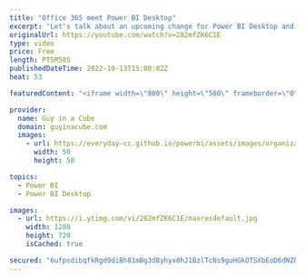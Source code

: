 ```yaml
---
title: "Office 365 meet Power BI Desktop"
excerpt: "Let's talk about an upcoming change for Power BI Desktop and how it can be deployed. If you use Office 365, it may get a lot easier for you!  David Eldersveld https://twitter.com/dataveld  Twitter Thread https://twitter.com/dataveld/status/1576359796449902592  Power BI in Office installer https://learn.microsoft.com/power-platform-release-plan/2022wave1/power-bi/power-bi-office-installer"
originalUrl: https://youtube.com/watch?v=282mfZK6C1E
type: video
price: Free
length: PT5M58S
publishedDateTime: 2022-10-13T15:00:02Z
heat: 53

featuredContent: "<iframe width=\"800\" height=\"500\" frameborder=\"0\" src=\"https://www.youtube.com/embed/282mfZK6C1E\" allow=\"accelerometer; autoplay; encrypted-media; gyroscope; picture-in-picture\" allowfullscreen></iframe>"

provider:
  name: Guy in a Cube
  domain: guyinacube.com
  images:
    - url: https://everyday-cc.github.io/powerbi/assets/images/organizations/guyinacube.com-50x50.jpg
      width: 50
      height: 50

topics:
  - Power BI
  - Power BI Desktop

images:
  - url: https://i.ytimg.com/vi/282mfZK6C1E/maxresdefault.jpg
    width: 1280
    height: 720
    isCached: true

secured: "6ufpsdibqfkRgd9diBh81mBg3dByhyx8hJ1BzlTcNs9guHGkOTSXbEoD6dNZhL9T4jycux1awW8eE3VR8OECyeFX45sHtPRvj6ejO0/SBy7difd5UkFcHaSp/0jk6vWYYlpR7uj9NEOfA5J10JwUEeRxG/UCKJg0ovTX6oBaeTKdaIezby7aWKm9RDLtK3vJ/yhYBIK1fVYnMq7hC2kobDv81KP+drxJ31p05vL3J7u0UrbGkNtyL8ZR/BMhdtWkmDtsiq9oltZYc+jnEQKgAbTSxzFsOK0Sl05lEpOScqVFs7QX3/NPS+GwbaWRbSH16FN5TNyeiinM1vc/g3p4M3if4N6BlQwks0KawQ6rdQcUeE5aZORDSMxBQ9rRK6ensBEY260Qt4/My7TJ8yE3X8BoCh8U0fDnefVQCtKXP1o=;R0HaZta+JHv5U0rJHoKNYQ=="
---
```



